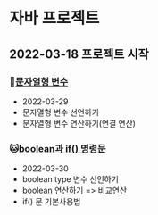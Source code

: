 # 자바 프로젝트
## 2022-03-18 프로젝트 시작


### :hamster:[문자열형 변수](https://github.com/MarcioAhn/Biz_javaWork_2022_505/tree/master/Java_10_Varriable_05)
* 2022-03-29
* 문자열형 변수 선언하기
* 문자열형 변수 연산하기(연결 연산)


### :cat:[boolean과 if() 명령문](https://github.com/MarcioAhn/Biz_javaWork_2022_505/tree/master/Java_10_Varrialbe_06)
* 2022-03-30
* boolean type 변수 선언하기
* boolean 연산하기 => 비교연산
* if() 문 기본사용법
